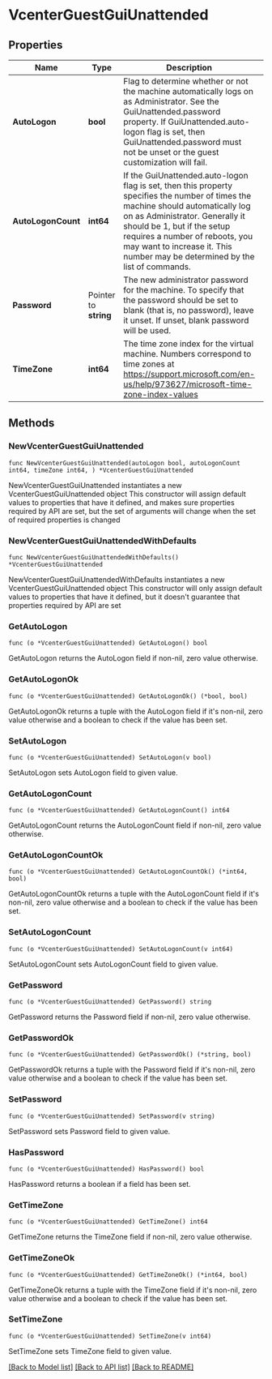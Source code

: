 # VcenterGuestGuiUnattended

## Properties

Name | Type | Description | Notes
------------ | ------------- | ------------- | -------------
**AutoLogon** | **bool** | Flag to determine whether or not the machine automatically logs on as Administrator. See the GuiUnattended.password property. If GuiUnattended.auto-logon flag is set, then GuiUnattended.password must not be unset or the guest customization will fail. | 
**AutoLogonCount** | **int64** | If the GuiUnattended.auto-logon flag is set, then this property specifies the number of times the machine should automatically log on as Administrator. Generally it should be 1, but if the setup requires a number of reboots, you may want to increase it. This number may be determined by the list of commands. | 
**Password** | Pointer to **string** | The new administrator password for the machine. To specify that the password should be set to blank (that is, no password), leave it unset. If unset, blank password will be used. | [optional] 
**TimeZone** | **int64** | The time zone index for the virtual machine. Numbers correspond to time zones at https://support.microsoft.com/en-us/help/973627/microsoft-time-zone-index-values | 

## Methods

### NewVcenterGuestGuiUnattended

`func NewVcenterGuestGuiUnattended(autoLogon bool, autoLogonCount int64, timeZone int64, ) *VcenterGuestGuiUnattended`

NewVcenterGuestGuiUnattended instantiates a new VcenterGuestGuiUnattended object
This constructor will assign default values to properties that have it defined,
and makes sure properties required by API are set, but the set of arguments
will change when the set of required properties is changed

### NewVcenterGuestGuiUnattendedWithDefaults

`func NewVcenterGuestGuiUnattendedWithDefaults() *VcenterGuestGuiUnattended`

NewVcenterGuestGuiUnattendedWithDefaults instantiates a new VcenterGuestGuiUnattended object
This constructor will only assign default values to properties that have it defined,
but it doesn't guarantee that properties required by API are set

### GetAutoLogon

`func (o *VcenterGuestGuiUnattended) GetAutoLogon() bool`

GetAutoLogon returns the AutoLogon field if non-nil, zero value otherwise.

### GetAutoLogonOk

`func (o *VcenterGuestGuiUnattended) GetAutoLogonOk() (*bool, bool)`

GetAutoLogonOk returns a tuple with the AutoLogon field if it's non-nil, zero value otherwise
and a boolean to check if the value has been set.

### SetAutoLogon

`func (o *VcenterGuestGuiUnattended) SetAutoLogon(v bool)`

SetAutoLogon sets AutoLogon field to given value.


### GetAutoLogonCount

`func (o *VcenterGuestGuiUnattended) GetAutoLogonCount() int64`

GetAutoLogonCount returns the AutoLogonCount field if non-nil, zero value otherwise.

### GetAutoLogonCountOk

`func (o *VcenterGuestGuiUnattended) GetAutoLogonCountOk() (*int64, bool)`

GetAutoLogonCountOk returns a tuple with the AutoLogonCount field if it's non-nil, zero value otherwise
and a boolean to check if the value has been set.

### SetAutoLogonCount

`func (o *VcenterGuestGuiUnattended) SetAutoLogonCount(v int64)`

SetAutoLogonCount sets AutoLogonCount field to given value.


### GetPassword

`func (o *VcenterGuestGuiUnattended) GetPassword() string`

GetPassword returns the Password field if non-nil, zero value otherwise.

### GetPasswordOk

`func (o *VcenterGuestGuiUnattended) GetPasswordOk() (*string, bool)`

GetPasswordOk returns a tuple with the Password field if it's non-nil, zero value otherwise
and a boolean to check if the value has been set.

### SetPassword

`func (o *VcenterGuestGuiUnattended) SetPassword(v string)`

SetPassword sets Password field to given value.

### HasPassword

`func (o *VcenterGuestGuiUnattended) HasPassword() bool`

HasPassword returns a boolean if a field has been set.

### GetTimeZone

`func (o *VcenterGuestGuiUnattended) GetTimeZone() int64`

GetTimeZone returns the TimeZone field if non-nil, zero value otherwise.

### GetTimeZoneOk

`func (o *VcenterGuestGuiUnattended) GetTimeZoneOk() (*int64, bool)`

GetTimeZoneOk returns a tuple with the TimeZone field if it's non-nil, zero value otherwise
and a boolean to check if the value has been set.

### SetTimeZone

`func (o *VcenterGuestGuiUnattended) SetTimeZone(v int64)`

SetTimeZone sets TimeZone field to given value.



[[Back to Model list]](../README.md#documentation-for-models) [[Back to API list]](../README.md#documentation-for-api-endpoints) [[Back to README]](../README.md)


